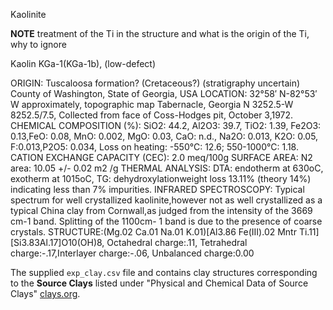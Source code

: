 Kaolinite 


**NOTE** treatment of the Ti in the structure and what is the origin of the Ti, why to ignore


Kaolin KGa-1(KGa-1b), (low-defect)

ORIGIN: Tuscaloosa formation? (Cretaceous?) (stratigraphy uncertain)
County of Washington, State of Georgia, USA
LOCATION: 32°58′ N-82°53′ W approximately, topographic map Tabernacle, Georgia N 3252.5-W 8252.5/7.5, Collected from face of Coss-Hodges pit, October 3,1972.
CHEMICAL COMPOSITION (%): SiO2: 44.2, Al2O3: 39.7, TiO2: 1.39, Fe2O3: 0.13,FeO: 0.08, MnO: 0.002, MgO: 0.03, CaO: n.d., Na2O: 0.013, K2O: 0.05, F:0.013,P2O5: 0.034, Loss on heating: -550°C: 12.6; 550-1000°C: 1.18.
CATION EXCHANGE CAPACITY (CEC): 2.0 meq/100g
SURFACE AREA: N2 area: 10.05 +/- 0.02 m2 /g
THERMAL ANALYSIS: DTA: endotherm at 630oC, exotherm at 1015oC, TG: dehydroxylationweight loss 13.11% (theory 14%) indicating less than 7% impurities.
INFRARED SPECTROSCOPY: Typical spectrum for well crystallized kaolinite,however not as well crystallized as a typical China clay from Cornwall,as judged from the intensity of the 3669 cm-1 band. Splitting of the 1100cm- 1 band is due to the presence of coarse crystals.
STRUCTURE:(Mg.02 Ca.01 Na.01 K.01)[Al3.86 Fe(III).02 Mntr Ti.11][Si3.83Al.17]O10(OH)8, Octahedral charge:.11, Tetrahedral charge:-.17,Interlayer charge:-.06, Unbalanced charge:0.00



The supplied `exp_clay.csv` file and contains clay structures corresponding to the **Source Clays** listed under "Physical and Chemical Data of Source Clays" [clays.org](https://www.clays.org/sourceclays_data/).